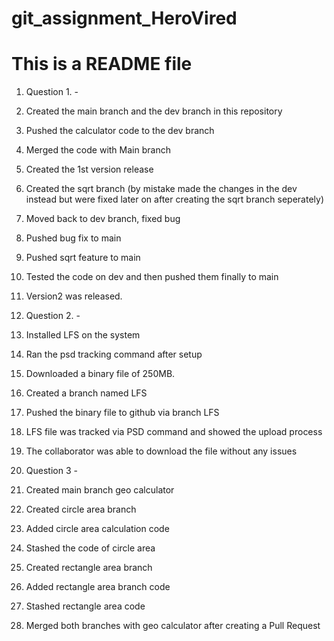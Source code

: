 # git_assignment_HeroVired
# This is a README file

1. Question 1. -
2. Created the main branch and the dev branch in this repository
3. Pushed the calculator code to the dev branch
4. Merged the code with Main branch
5. Created the 1st version release
6. Created the sqrt branch (by mistake made the changes in the dev instead but were fixed later on after creating the sqrt branch seperately)
7. Moved back to dev branch, fixed bug
8. Pushed bug fix to main
9. Pushed sqrt feature to main
10. Tested the code on dev and then pushed them finally to main
11. Version2 was released.

1. Question 2. -
2. Installed LFS on the system
3. Ran the psd tracking command after setup
4. Downloaded a binary file of 250MB.
5. Created a branch named LFS
6. Pushed the binary file to github via branch LFS
7. LFS file was tracked via PSD command and showed the upload process
8. The collaborator was able to download the file without any issues

1. Question 3 -
2. Created main branch geo calculator
3. Created circle area branch
4. Added circle area calculation code
5. Stashed the code of circle area
6. Created rectangle area branch
7. Added rectangle area branch code
8. Stashed rectangle area code
9. Merged both branches with geo calculator after creating a Pull Request
    
